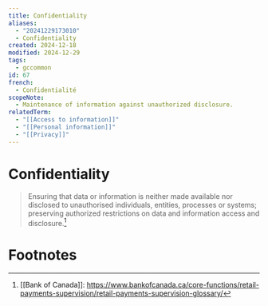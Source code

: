 ```yaml
---
title: Confidentiality
aliases:
  - "20241229173010"
  - Confidentiality
created: 2024-12-18
modified: 2024-12-29
tags:
  - gccommon
id: 67
french:
  - Confidentialité
scopeNote:
  - Maintenance of information against unauthorized disclosure.
relatedTerm:
  - "[[Access to information]]"
  - "[[Personal information]]"
  - "[[Privacy]]"
---
```

# Confidentiality
> Ensuring that data or information is neither made available nor disclosed to unauthorised individuals, entities, processes or systems; preserving authorized restrictions on data and information access and disclosure.[^1]
# Footnotes

[^1]: [[Bank of Canada]]: https://www.bankofcanada.ca/core-functions/retail-payments-supervision/retail-payments-supervision-glossary/
